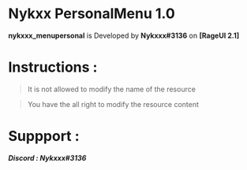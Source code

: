 # Nykxx PersonalMenu 1.0

**nykxxx_menupersonal** is Developed by **Nykxxx#3136** on **[RageUI 2.1]**

# Instructions :

> It is not allowed to modify the name of the resource

> You have the all right to modify the resource content

# Suppport : 

***Discord : Nykxxx#3136***
